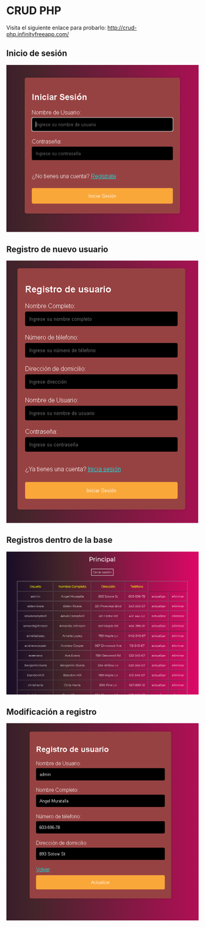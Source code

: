# CRUD PHP

Visita el siguiente enlace para probarlo: http://crud-php.infinityfreeapp.com/

## Inicio de sesión

![login](./screenshots/login.PNG)

## Registro de nuevo usuario

![register](./screenshots/register.PNG)

## Registros dentro de la base

![logs](./screenshots/logs.PNG)

## Modificación a registro

![updates](./screenshots/updates.PNG)

